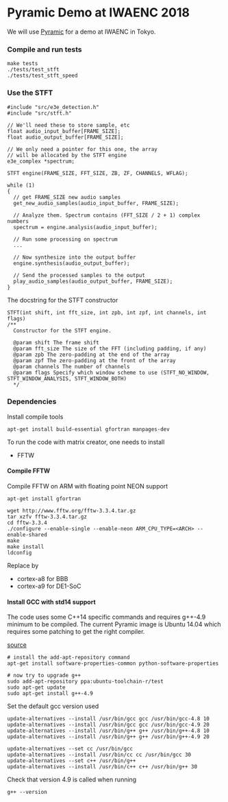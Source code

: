 Pyramic Demo at IWAENC 2018
===========================

We will use [Pyramic](https://github.com/LCAV/Pyramic) for a demo at IWAENC in Tokyo.

### Compile and run tests

    make tests
    ./tests/test_stft
    ./tests/test_stft_speed


### Use the STFT

    #include "src/e3e_detection.h"
    #include "src/stft.h"

    // We'll need these to store sample, etc
    float audio_input_buffer[FRAME_SIZE];
    float audio_output_buffer[FRAME_SIZE];

    // We only need a pointer for this one, the array
    // will be allocated by the STFT engine
    e3e_complex *spectrum;

    STFT engine(FRAME_SIZE, FFT_SIZE, ZB, ZF, CHANNELS, WFLAG);

    while (1)
    {
      // get FRAME_SIZE new audio samples
      get_new_audio_samples(audio_input_buffer, FRAME_SIZE);

      // Analyze them. Spectrum contains (FFT_SIZE / 2 + 1) complex numbers
      spectrum = engine.analysis(audio_input_buffer);

      // Run some processing on spectrum
      ...

      // Now synthesize into the output buffer
      engine.synthesis(audio_output_buffer);

      // Send the processed samples to the output
      play_audio_samples(audio_output_buffer, FRAME_SIZE);
    }


The docstring for the STFT constructor

    STFT(int shift, int fft_size, int zpb, int zpf, int channels, int flags)
    /**
      Constructor for the STFT engine.

      @param shift The frame shift
      @param fft_size The size of the FFT (including padding, if any)
      @param zpb The zero-padding at the end of the array
      @param zpf The zero-padding at the front of the array
      @param channels The number of channels
      @param flags Specify which window scheme to use (STFT_NO_WINDOW, STFT_WINDOW_ANALYSIS, STFT_WINDOW_BOTH)
      */

### Dependencies

Install compile tools

    apt-get install build-essential gfortran manpages-dev

To run the code with matrix creator, one needs to install

* FFTW

#### Compile FFTW

Compile FFTW on ARM with floating point NEON support

    apt-get install gfortran

    wget http://www.fftw.org/fftw-3.3.4.tar.gz
    tar xzfv fftw-3.3.4.tar.gz
    cd fftw-3.3.4
    ./configure --enable-single --enable-neon ARM_CPU_TYPE=<ARCH> --enable-shared
    make
    make install
    ldconfig

Replace <ARCH> by

* cortex-a8 for BBB
* cortex-a9 for DE1-SoC

#### Install GCC with std14 support

The code uses some C++14 specific commands and requires g++-4.9 minimum to be compiled.
The current Pyramic image is Ubuntu 14.04 which requires some patching to get the right compiler.

[source](http://scholtyssek.org/blog/2015/06/11/install-gcc-with-c14-support-on-ubuntumint/)

    # install the add-apt-repository command
    apt-get install software-properties-common python-software-properties

    # now try to upgrade g++
    sudo add-apt-repository ppa:ubuntu-toolchain-r/test
    sudo apt-get update
    sudo apt-get install g++-4.9

Set the default gcc version used

    update-alternatives --install /usr/bin/gcc gcc /usr/bin/gcc-4.8 10
    update-alternatives --install /usr/bin/gcc gcc /usr/bin/gcc-4.9 20
    update-alternatives --install /usr/bin/g++ g++ /usr/bin/g++-4.8 10
    update-alternatives --install /usr/bin/g++ g++ /usr/bin/g++-4.9 20

    update-alternatives --set cc /usr/bin/gcc
    update-alternatives --install /usr/bin/cc cc /usr/bin/gcc 30
    update-alternatives --set c++ /usr/bin/g++
    update-alternatives --install /usr/bin/c++ c++ /usr/bin/g++ 30

Check that version 4.9 is called when running

    g++ --version
